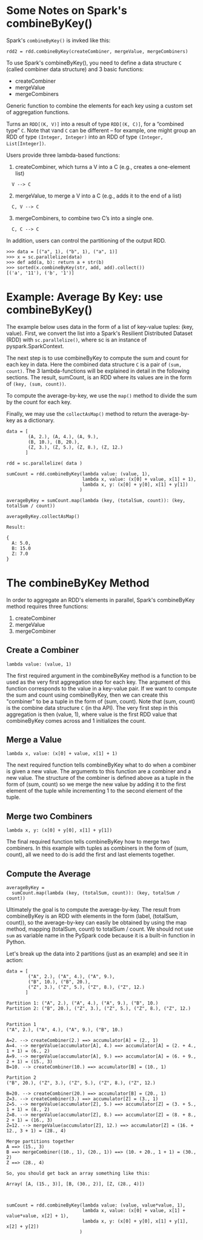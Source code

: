 Some Notes on Spark's combineByKey()
====================================

Spark's ````combineByKey()```` is invked like this:

````
rdd2 = rdd.combineByKey(createCombiner, mergeValue, mergeCombiners) 
````

To use Spark's combineByKey(), you need to define a 
data structure ````C```` (called combiner data structure)
and 3 basic functions:

* createCombiner
* mergeValue
* mergeCombiners

Generic function to combine the elements for each key using 
a custom set of aggregation functions.


Turns an ````RDD[(K, V)]```` into a result of type ````RDD[(K, C)]````, 
for a “combined type” ````C````. Note that ````V````and ````C```` can be 
different –  for example, one might group an RDD of type ````(Integer, Integer)```` 
into an RDD of type ````(Integer, List[Integer])````.

Users provide three lambda-based functions:

1. createCombiner, which turns a V into a C (e.g., creates a one-element list)
````
  V --> C
````

2. mergeValue, to merge a V into a C (e.g., adds it to the end of a list) 
````
  C, V --> C
````
  
3. mergeCombiners, to combine two C’s into a single one.
````
  C, C --> C
````

In addition, users can control the partitioning of the output RDD.

````
>>> data = [("a", 1), ("b", 1), ("a", 1)]
>>> x = sc.parallelize(data)
>>> def add(a, b): return a + str(b)
>>> sorted(x.combineByKey(str, add, add).collect())
[('a', '11'), ('b', '1')]
````

Example: Average By Key: use combineByKey()
===========================================

The example below uses data in the form of a list of key-value 
tuples: (key, value). First, we convert the list into a Spark's
Resilient Distributed Dataset (RDD) with ````sc.parallelize()````, 
where sc is an instance of pyspark.SparkContext.

The next step is to use combineByKey to compute the sum and count 
for each key in data. Here the combined data structure ````C```` 
is a pair of ````(sum, count)````. The 3 lambda-functions will be 
explained in detail in the following sections. The result, sumCount, 
is an RDD where its values are in the form of ````(key, (sum, count))````.

To compute the average-by-key, we use the ````map()```` method to divide 
the sum by the count for each key.

Finally, we may use the ````collectAsMap()```` method to return the average-by-key 
as a dictionary.

````
data = [
        (A, 2.), (A, 4.), (A, 9.), 
        (B, 10.), (B, 20.), 
        (Z, 3.), (Z, 5.), (Z, 8.), (Z, 12.) 
       ]

rdd = sc.parallelize( data )

sumCount = rdd.combineByKey(lambda value: (value, 1),
                            lambda x, value: (x[0] + value, x[1] + 1),
                            lambda x, y: (x[0] + y[0], x[1] + y[1])
                           )

averageByKey = sumCount.map(lambda (key, (totalSum, count)): (key, totalSum / count))

averageByKey.collectAsMap()

Result:

{
  A: 5.0, 
  B: 15.0
  Z: 7.0
}
````


The combineByKey Method
=======================
In order to aggregate an RDD's elements in parallel, Spark's combineByKey 
method requires three functions:

1. createCombiner
2. mergeValue
3. mergeCombiner

Create a Combiner
-----------------
````
lambda value: (value, 1)
````
The first required argument in the combineByKey method is a function to 
be used as the very first aggregation step for each key. The argument of 
this function corresponds to the value in a key-value pair. If we want to 
compute the sum and count using combineByKey, then we can create this 
"combiner" to be a tuple in the form of (sum, count). Note that (sum, count)
is the combine data structure ````C```` (in tha API). The very first 
step in this aggregation is then (value, 1), where value is the first 
RDD value that combineByKey comes across and 1 initializes the count.

Merge a Value
-------------
````
lambda x, value: (x[0] + value, x[1] + 1)
````
The next required function tells combineByKey what to do when a combiner 
is given a new value. The arguments to this function are a combiner and 
a new value. The structure of the combiner is defined above as a tuple 
in the form of (sum, count) so we merge the new value by adding it to the 
first element of the tuple while incrementing 1 to the second element of 
the tuple.

Merge two Combiners
-------------------
````
lambda x, y: (x[0] + y[0], x[1] + y[1])
````
The final required function tells combineByKey how to merge two combiners. 
In this example with tuples as combiners in the form of (sum, count), all 
we need to do is add the first and last elements together.

Compute the Average
-------------------
````
averageByKey = 
  sumCount.map(lambda (key, (totalSum, count)): (key, totalSum / count))
````

Ultimately the goal is to compute the average-by-key. The result from 
combineByKey is an RDD with elements in the form (label, (totalSum, count)), 
so the average-by-key can easily be obtained by using the map method, 
mapping (totalSum, count) to totalSum / count.
We should not use ````sum```` as variable name in the PySpark code because it is a 
built-in function in Python.


Let's break up the data into 2 partitions (just as an example) 
and see it in action:

````
data = [
        ("A", 2.), ("A", 4.), ("A", 9.), 
        ("B", 10.), ("B", 20.), 
        ("Z", 3.), ("Z", 5.), ("Z", 8.), ("Z", 12.) 
       ]

Partition 1: ("A", 2.), ("A", 4.), ("A", 9.), ("B", 10.)
Partition 2: ("B", 20.), ("Z", 3.), ("Z", 5.), ("Z", 8.), ("Z", 12.) 


Partition 1 
("A", 2.), ("A", 4.), ("A", 9.), ("B", 10.)

A=2. --> createCombiner(2.) ==> accumulator[A] = (2., 1)
A=4. --> mergeValue(accumulator[A], 4.) ==> accumulator[A] = (2. + 4., 1 + 1) = (6., 2)
A=9. --> mergeValue(accumulator[A], 9.) ==> accumulator[A] = (6. + 9., 2 + 1) = (15., 3)
B=10. --> createCombiner(10.) ==> accumulator[B] = (10., 1)

Partition 2
("B", 20.), ("Z", 3.), ("Z", 5.), ("Z", 8.), ("Z", 12.) 

B=20. --> createCombiner(20.) ==> accumulator[B] = (20., 1)
Z=3. --> createCombiner(3.) ==> accumulator[Z] = (3., 1)
Z=5. --> mergeValue(accumulator[Z], 5.) ==> accumulator[Z] = (3. + 5., 1 + 1) = (8., 2)
Z=8. --> mergeValue(accumulator[Z], 8.) ==> accumulator[Z] = (8. + 8., 2 + 1) = (16., 3)
Z=12. --> mergeValue(accumulator[Z], 12.) ==> accumulator[Z] = (16. + 12., 3 + 1) = (28., 4)

Merge partitions together
A ==> (15., 3)
B ==> mergeCombiner((10., 1), (20., 1)) ==> (10. + 20., 1 + 1) = (30., 2)
Z ==> (28., 4)

So, you should get back an array something like this:

Array( [A, (15., 3)], [B, (30., 2)], [Z, (28., 4)])



sumCount = rdd.combineByKey(lambda value: (value, value*value, 1),
                            lambda x, value: (x[0] + value, x[1] + value*value, x[2] + 1),
                            lambda x, y: (x[0] + y[0], x[1] + y[1], x[2] + y[2])
                           )
````
